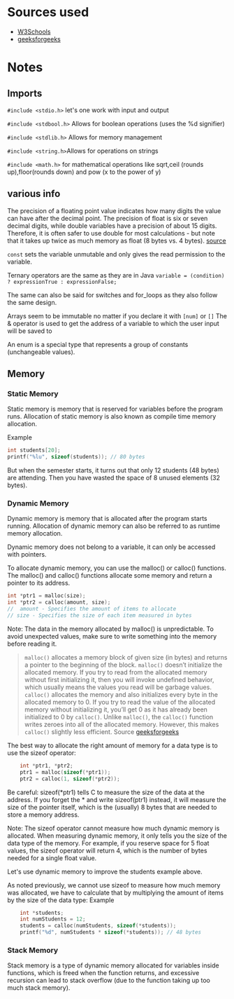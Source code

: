 
# Sources used

- [W3Schools](https://www.w3schools.com/c/index.php)
- [geeksforgeeks](https://www.geeksforgeeks.org/difference-between-malloc-and-calloc-with-examples/)

# Notes

## Imports

``#include <stdio.h>`` let's one work with input and output

``#include <stdbool.h>`` Allows for boolean operations (uses the %d signifier)

``#include <stdlib.h>`` Allows for memory management

``#include <string.h>``Allows for operations on strings

``#include <math.h>`` for mathematical operations like sqrt,ceil (rounds up),floor(rounds down) and pow (x to the power of y)

## various info

The precision of a floating point value indicates how many digits the value can have after the decimal point. The precision of float is six or seven decimal digits, while double variables have a precision of about 15 digits. Therefore, it is often safer to use double for most calculations - but note that it takes up twice as much memory as float (8 bytes vs. 4 bytes). [source](https://www.w3schools.com/c/c_data_types_numbers.php)

``const`` sets the variable unmutable and only gives the read permission to the variable.

Ternary operators are the same as they are in Java ``variable = (condition) ? expressionTrue : expressionFalse;``

The same can also be said for switches and for_loops as they also follow the same design.

Arrays seem to be immutable no matter if you declare it with `[num]` or `[]`
The & operator is used to get the address of a variable to which the user input will be saved to

An enum is a special type that represents a group of constants (unchangeable values).

## Memory

### Static Memory

Static memory is memory that is reserved for variables before the program runs. Allocation of static memory is also known as compile time memory allocation.

Example

```c
int students[20]; 
printf("%lu", sizeof(students)); // 80 bytes
```

But when the semester starts, it turns out that only 12 students (48 bytes)  are attending. Then you have wasted the space of 8 unused elements (32 bytes).


### Dynamic Memory

Dynamic memory is memory that is allocated after the program starts running. Allocation of dynamic memory can also be referred to as runtime memory allocation.

Dynamic memory does not belong to a variable, it can only be accessed with pointers.

To allocate dynamic memory, you can use the malloc() or calloc() functions. The malloc() and calloc() functions allocate some memory and return a pointer to its address.

```c
int *ptr1 = malloc(size);
int *ptr2 = calloc(amount, size); 
//  amount - Specifies the amount of items to allocate
// size - Specifies the size of each item measured in bytes
```

Note: The data in the memory allocated by malloc() is unpredictable. To avoid unexpected values, make sure to write something into the memory before reading it.

> `malloc()` allocates a memory block of given size (in bytes) and returns a pointer to the beginning of the block. `malloc()` doesn’t initialize the allocated memory. If you try to read from the allocated memory without first initializing it, then you will invoke undefined behavior, which usually means the values you read will be garbage values.
`calloc()` allocates the memory and also initializes every byte in the allocated memory to 0. If you try to read the value of the allocated memory without initializing it, you’ll get 0 as it has already been initialized to 0 by `calloc()`. Unlike `malloc()`, the `calloc()` function writes zeroes into all of the allocated memory. However, this makes `calloc()` slightly less efficient. Source
[geeksforgeeks](https://www.geeksforgeeks.org/difference-between-malloc-and-calloc-with-examples/)

The best way to allocate the right amount of memory for a data type is to use the sizeof operator:

```c
    int *ptr1, *ptr2;
    ptr1 = malloc(sizeof(*ptr1));
    ptr2 = calloc(1, sizeof(*ptr2));
```

Be careful: sizeof(*ptr1) tells C to measure the size of the data at the address. If you forget the * and write sizeof(ptr1) instead, it will measure the size of the pointer itself, which is the (usually) 8 bytes that are needed to store a memory address.

Note: The sizeof operator cannot measure how much dynamic memory is allocated. When measuring dynamic memory, it only tells you the size of the data type of the memory. For example, if you reserve space for 5 float values, the sizeof operator will return 4, which is the number of bytes needed for a single float value.

Let's use dynamic memory to improve the students example above.

As noted previously, we cannot use sizeof to measure how much memory was allocated, we have to calculate that by multiplying the amount of items by the size of the data type:
Example

```c
    int *students;
    int numStudents = 12;
    students = calloc(numStudents, sizeof(*students));
    printf("%d", numStudents * sizeof(*students)); // 48 bytes
```

### Stack Memory

Stack memory is a type of dynamic memory allocated for variables inside functions, which is freed when the function returns, and excessive recursion can lead to stack overflow (due to the function taking up too much stack memory).
